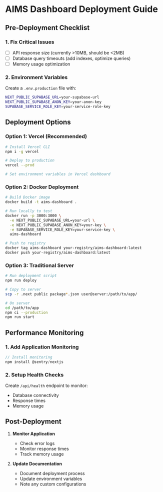 # AIMS Dashboard Deployment Guide

## Pre-Deployment Checklist

### 1. Fix Critical Issues
- [ ] API response size (currently >10MB, should be <2MB)
- [ ] Database query timeouts (add indexes, optimize queries)
- [ ] Memory usage optimization

### 2. Environment Variables
Create a `.env.production` file with:
```bash
NEXT_PUBLIC_SUPABASE_URL=your-supabase-url
NEXT_PUBLIC_SUPABASE_ANON_KEY=your-anon-key
SUPABASE_SERVICE_ROLE_KEY=your-service-role-key
```

## Deployment Options

### Option 1: Vercel (Recommended)
```bash
# Install Vercel CLI
npm i -g vercel

# Deploy to production
vercel --prod

# Set environment variables in Vercel dashboard
```

### Option 2: Docker Deployment
```bash
# Build Docker image
docker build -t aims-dashboard .

# Run locally to test
docker run -p 3000:3000 \
  -e NEXT_PUBLIC_SUPABASE_URL=your-url \
  -e NEXT_PUBLIC_SUPABASE_ANON_KEY=your-key \
  -e SUPABASE_SERVICE_ROLE_KEY=your-service-key \
  aims-dashboard

# Push to registry
docker tag aims-dashboard your-registry/aims-dashboard:latest
docker push your-registry/aims-dashboard:latest
```

### Option 3: Traditional Server
```bash
# Run deployment script
npm run deploy

# Copy to server
scp -r .next public package*.json user@server:/path/to/app/

# On server
cd /path/to/app
npm ci --production
npm run start
```

## Performance Monitoring

### 1. Add Application Monitoring
```javascript
// Install monitoring
npm install @sentry/nextjs
```

### 2. Setup Health Checks
Create `/api/health` endpoint to monitor:
- Database connectivity
- Response times
- Memory usage

## Post-Deployment

1. **Monitor Application**
   - Check error logs
   - Monitor response times
   - Track memory usage

2. **Update Documentation**
   - Document deployment process
   - Update environment variables
   - Note any custom configurations 